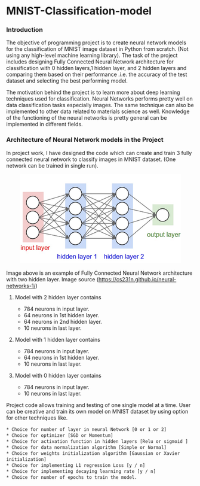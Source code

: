 # MNIST-Classification-model

### Introduction
The objective of programming project is to create neural network models for the classification of MNIST image dataset in Python from scratch. (Not using any high-level machine learning library). The task of the project includes designing Fully Connected Neural Network architecture for classification with 0 hidden layers,1 hidden layer, and 2 hidden layers and comparing them based on their performance .i.e. the accuracy of the test dataset and selecting the best performing model.

The motivation behind the project is to learn more about deep learning techniques used for classification.  Neural Networks performs pretty well on data classification tasks especially images. The same technique can also be implemented to other data related to materials science as well. Knowledge of the functioning of the neural networks is pretty general can be implemented in different fields. 

### Architecture of Neural Network models in the Project

In project work, I have designed the code which can create and train 3 fully connected neural network to classify images in MNIST dataset. (One network can be trained in single run).

<p align="center">
  <img  src="Images/two_layer.png">
</p>

Image above is an example of Fully Connected Neural Network architecture with two hidden layer. Image source (https://cs231n.github.io/neural-networks-1/)

1. Model with 2 hidden layer contains
   * 784 neurons in input layer.
   * 64 neurons in 1st hidden layer.
   * 64 neurons in 2nd hidden layer.
   * 10 neurons in last layer.

2. Model with 1 hidden layer contains
   * 784 neurons in input layer.
   * 64 neurons in 1st hidden layer.
   * 10 neurons in last layer.

3. Model with 0 hidden layer contains
   * 784 neurons in input layer.
   * 10 neurons in last layer.

Project code allows training and testing of one single model at a time. User can be creative and train its own model on MNIST dataset by using option for other techniques like.

    * Choice for number of layer in neural Network [0 or 1 or 2]
    * Choice for optimizer [SGD or Momentum]
    * Choice for activation function in hidden layers [Relu or sigmoid ]
    * Choice for data normalization algorithm [Simple or Normal]
    * Choice for weights initialization algorithm [Gaussian or Xavier initialization]
    * Choice for implementing L1 regression Loss [y / n]
    * Choice for implementing decaying learning rate [y / n]
    * Choice for number of epochs to train the model.

